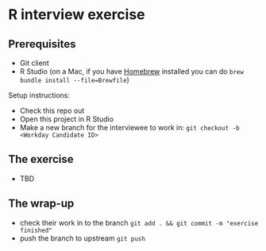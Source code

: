 # R interview exercise

## Prerequisites

* Git client
* R Studio (on a Mac, if you have [Homebrew](https://brew.sh) installed you can do `brew bundle install --file=Brewfile`)

Setup instructions:

* Check this repo out
* Open this project in R Studio
* Make a new branch for the interviewee to work in: `git checkout -b <Workday Candidate ID>`

## The exercise

* TBD

## The wrap-up

* check their work in to the branch `git add . && git commit -m "exercise finished"`
* push the branch to upstream `git push`
